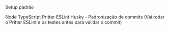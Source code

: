 Setup padrão

Node
TypeScript
Pritter
ESLint
Husky - Padronização de commits (Vai rodar o Pritter ESLint e os testes antes para validar o commit)

